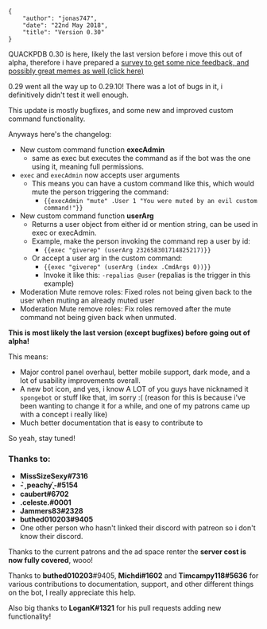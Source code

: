     {
        "author": "jonas747",
        "date": "22nd May 2018",
        "title": "Version 0.30"
    }

QUACKPDB 0.30 is here, likely the last version before i move this out of alpha, therefore i have prepared a [survey to get some nice feedback, and possibly great memes as well (click here)](https://docs.google.com/forms/d/e/1FAIpQLSdbuEUkWvyr7Jb-7EIoP_1Z8DKSjFReZk2l5SdPBrNwr7ME0Q/viewform?usp=sf_link=) 

0.29 went all the way up to 0.29.10! There was a lot of bugs in it, i definitively didn't test it well enough.

This update is mostly bugfixes, and some new and improved custom command functionality.

Anyways here's the changelog:

 - New custom command function **execAdmin**
     + same as exec but executes the command as if the bot was the one using it, meaning full permissions.
 - `exec` and `execAdmin` now accepts user arguments
     + This means you can have a custom command like this, which would mute the person triggering the command:
         * `{{execAdmin "mute" .User 1 "You were muted by an evil custom command!"}}`
 - New custom command function **userArg**
     + Returns a user object from either id or mention string, can be used in exec or execAdmin.
     + Example, make the person invoking the command rep a user by id:
         *  `{{exec "giverep" (userArg 232658301714825217)}}`
     + Or accept a user arg in the custom command:
         *  `{{exec "giverep" (userArg (index .CmdArgs 0))}}`
         *  Invoke it like this:  `-repalias @user` (repalias is the trigger in this example)
 - Moderation Mute remove roles: Fixed roles not being given back to the user when muting an already muted user
 - Moderation Mute remove roles: Fix roles removed after the mute command not being given back when unmuted.

**This is most likely the last version (except bugfixes) before going out of alpha!**

This means:

 - Major control panel overhaul, better mobile support, dark mode, and a lot of usability improvements overall.
 - A new bot icon, and yes, i know A LOT of you guys have nicknamed it `spongebot` or stuff like that, im sorry :( (reason for this is because i've been wanting to change it for a while, and one of my patrons came up with a concept i really like)
 - Much better documentation that is easy to contribute to

So yeah, stay tuned!

### Thanks to:

 - **MissSizeSexy#7316**
 - **- ̗̀ peachy ̖́-#5154**
 - **caubert#6702**
 - **.celeste.#0001**
 - **Jammers83#2328**
 - **buthed010203#9405**
 - One other person who hasn't linked their discord with patreon so i don't know their discord.

Thanks to the current patrons and the ad space renter the **server cost is now fully covered**, wooo!

Thanks to **buthed010203**#9405, **Michdi#1602** and **Timcampy118#5636** for various contributions to documentation, support, and other different things on the bot, I really appreciate this help.

Also big thanks to **LoganK#1321** for his pull requests adding new functionality!